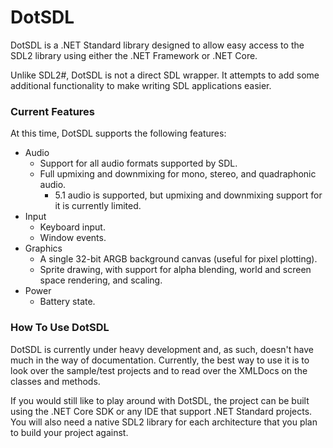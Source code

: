 # DotSDL

DotSDL is a .NET Standard library designed to allow easy access to the SDL2
library using either the .NET Framework or .NET Core.

Unlike SDL2#, DotSDL is not a direct SDL wrapper. It attempts to add some
additional functionality to make writing SDL applications easier.

### Current Features

At this time, DotSDL supports the following features:

* Audio
  * Support for all audio formats supported by SDL.
  * Full upmixing and downmixing for mono, stereo, and quadraphonic audio.
    * 5.1 audio is supported, but upmixing and downmixing support for it is
      currently limited.
* Input
  * Keyboard input.
  * Window events.
* Graphics
  * A single 32-bit ARGB background canvas (useful for pixel plotting).
  * Sprite drawing, with support for alpha blending, world and screen space
    rendering, and scaling.
* Power
  * Battery state.

### How To Use DotSDL

DotSDL is currently under heavy development and, as such, doesn't have much
in the way of documentation. Currently, the best way to use it is to look over
the sample/test projects and to read over the XMLDocs on the classes and
methods.

If you would still like to play around with DotSDL, the project can be built
using the .NET Core SDK or any IDE that support .NET Standard projects. You
will also need a native SDL2 library for each architecture that you plan to
build your project against.


